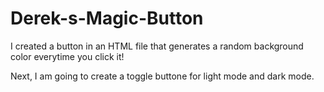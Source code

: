 # Derek-s-Magic-Button

I created a button in an HTML file that generates a random background color everytime you click it!

Next, I am going to create a toggle buttone for light mode and dark mode.
